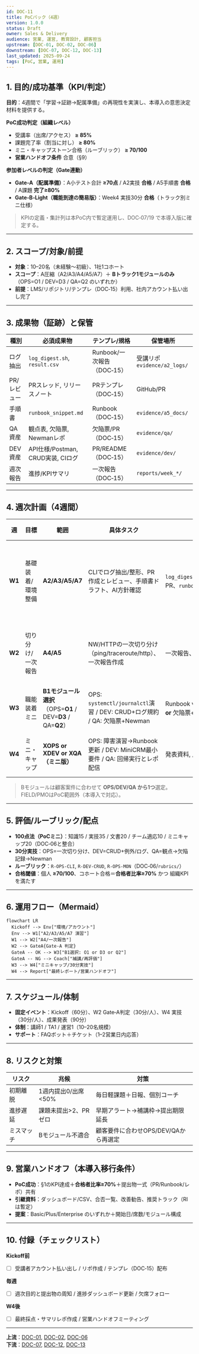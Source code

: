 ```yaml
---
id: DOC-11
title: PoCパック（4週）
version: 1.0.0
status: Draft
owner: Sales & Delivery
audience: 営業, 運営, 教育設計, 顧客担当
upstream: [DOC-01, DOC-02, DOC-06]
downstream: [DOC-07, DOC-12, DOC-13]
last_updated: 2025-09-24
tags: [PoC, 営業, 運用]
---
```


## 1. 目的/成功基準（KPI/判定）
**目的**：4週間で「学習→証跡→配属準備」の再現性を実演し、本導入の意思決定材料を提供する。

**PoC成功判定（組織レベル）**
- 受講率（出席/アクセス） **≥ 85%**
- 課題完了率（割当に対し） **≥ 80%**
- ミニ・キャップストーン合格（ルーブリック） **≥ 70/100**
- **営業ハンドオフ条件** 合意（§9）

**参加者レベルの判定（Gate連動）**
- **Gate‑A（配属準備）**：A小テスト合計 **≥70点** / A2実技 **合格** / A5手順書 **合格** / A課題 **完了≥80%**
- **Gate‑B‑Light（職能到達の簡易版）**：Week4 実技30分 **合格**（トラック別ミニ仕様）

> KPIの定義・集計列は本PoC内で暫定運用し、DOC‑07/19 で本導入版に確定する。

---

## 2. スコープ/対象/前提
- **対象**：10–20名（未経験〜初級）、1社1コホート
- **スコープ**：A圧縮（A2/A3/A4/A5/A7）＋ **Bトラック1モジュールのみ**（OPS=O1 / DEV=D3 / QA=Q2 のいずれか）
- **前提**：LMS/リポジトリ/テンプレ（DOC‑15）利用、社内アカウント払い出し完了

---

## 3. 成果物（証跡）と保管
| 種別 | 必須成果物 | テンプレ/規格 | 保管場所 |
|---|---|---|---|
| ログ抽出 | `log_digest.sh`, `result.csv` | Runbook/一次報告（DOC‑15） | 受講リポ `evidence/a2_logs/` |
| PR/レビュー | PRスレッド, リリースノート | PRテンプレ（DOC‑15） | GitHub/PR |
| 手順書 | `runbook_snippet.md` | Runbook（DOC‑15） | `evidence/a5_docs/` |
| QA資産 | 観点表, 欠陥票, Newmanレポ | 欠陥票/PR（DOC‑15） | `evidence/qa/` |
| DEV資産 | API仕様/Postman, CRUD実装, CIログ | PR/README（DOC‑15） | `evidence/dev/` |
| 週次報告 | 進捗/KPIサマリ | 一次報告（DOC‑15） | `reports/week_*/` |

---

## 4. 週次計画（4週間）
| 週 | 目標 | 範囲 | 具体タスク | 提出物 | 評価/判定 |
|---|---|---|---|---|---|
| **W1** | 基礎装着/環境整備 | **A2/A3/A5/A7** | CLIでログ抽出/整形、PR作成とレビュー、手順書ドラフト、AI方針確認 | `log_digest.sh`/`result.csv`、PR、`runbook_snippet.md` | A小テスト①、PRレビュー（R-DEV-CRUDの一部観点） |
| **W2** | 切り分け/一次報告 | **A4/A5** | NW/HTTPの一次切り分け（ping/traceroute/http）、一次報告作成 | 一次報告、NW確認結果 | **Gate‑A 判定**（A合計≥70/実技合格/完了≥80%） |
| **W3** | 職能装着ミニ | **B1モジュール選択**（OPS=**O1** / DEV=**D3** / QA=**Q2**） | OPS: `systemctl/journalctl`演習 / DEV: CRUD+ログ規約 / QA: 欠陥票+Newman | Runbook v0.9 **or** CRUD初版 **or** 欠陥票+レポ | 中間レビュー（ルーブリック該当部） |
| **W4** | ミニ・キャップ | **XOPS or XDEV or XQA（ミニ版）** | OPS: 障害演習→Runbook更新 / DEV: MiniCRM最小要件 / QA: 回帰実行とレポ配信 | 発表資料, 成果物一式 | **30分実技** 合格＋ミニキャップ **≥70/100** |

> Bモジュールは顧客案件に合わせて **OPS/DEV/QA から1つ**選定。FIELD/PMOはPoC範囲外（本導入で対応）。

---

## 5. 評価/ルーブリック/配点
- **100点法（PoCミニ）**：知識15 / 実技35 / 文書20 / チーム適応10 / ミニキャップ20（DOC‑06と整合）
- **30分実技**：OPS=一次切り分け、DEV=CRUD+例外/ログ、QA=観点→欠陥記録→Newman
- **ルーブリック**：`R-OPS-CLI`, `R-DEV-CRUD`, `R-OPS-MON`（DOC‑06/`rubrics/`）  
- **合格閾値**：個人 **≥70/100**、コホート合格＝**合格者比率≥70%** かつ 組織KPIを満たす

---

## 6. 運用フロー（Mermaid）
```mermaid
flowchart LR
  Kickoff --> Env["環境/アカウント"]
  Env --> W1["A2/A3/A5/A7 演習"]
  W1 --> W2["A4/一次報告"]
  W2 --> GateA{Gate‑A 判定}
  GateA -- OK --> W3["B1選択: O1 or D3 or Q2"]
  GateA -- NG --> Coach["補講/再評価"]
  W3 --> W4["ミニキャップ/30分実技"]
  W4 --> Report["最終レポート/営業ハンドオフ"]
```

---

## 7. スケジュール/体制
- **固定イベント**：Kickoff（60分）、W2 Gate‑A判定（30分/人）、W4 実技（30分/人）、成果発表（90分）
- **体制**：講師1 / TA1 / 運営1（10–20名規模）
- **サポート**：FAQボット＋チケット（1–2営業日内応答）

---

## 8. リスクと対策
| リスク | 兆候 | 対策 |
|---|---|---|
| 初期離脱 | 1週内提出0/出席<50% | 毎日軽課題＋日報、個別コーチ |
| 進捗遅延 | 課題未提出>2、PRゼロ | 早期アラート→補講枠→提出期限延長 |
| ミスマッチ | Bモジュール不適合 | 顧客要件に合わせOPS/DEV/QAから再選定 |

---

## 9. 営業ハンドオフ（本導入移行条件）
- **PoC成功**：§1のKPI達成＋**合格者比率≥70%**＋提出物一式（PR/Runbook/レポ）共有
- **引継資料**：ダッシュボード/CSV、合否一覧、改善勧告、推奨トラック（RIは暫定）
- **提案**：Basic/Plus/Enterprise のいずれか＋開始日/席数/モジュール構成

---

## 10. 付録（チェックリスト）
**Kickoff前**
- [ ] 受講者アカウント払い出し / リポ作成 / テンプレ（DOC‑15）配布

**毎週**
- [ ] 週次目的と提出物の周知 / 進捗ダッシュボード更新 / 欠席フォロー

**W4後**
- [ ] 最終採点・サマリレポ作成 / 営業ハンドオフミーティング

---
**上流**：[DOC-01](../01_service-overview/DOC-01_サービス全体像_v1.0.md), [DOC-02](../02_product-curriculum/DOC-02_プロダクトとカリキュラム体系_v1.0.md), [DOC-06](../06_assessment-rubric/DOC-06_評価とルーブリック_v1.0.md)  
**下流**：[DOC-07](../07_kpi-reporting/DOC-07_KPIとレポーティング_v1.0.md), [DOC-12](../12_gtm/DOC-12_GTM_営業資料_v1.0.md), [DOC-13](../13_roadmap-backlog/DOC-13_ロードマップとバックログ_v1.0.md)
